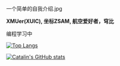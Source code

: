 一个简单的自我介绍.jpg

**XMUer(XUIC), 坐标ZSAM, 航空爱好者，穹比**

编程学习中

[![Top Langs](https://github-readme-stats.vercel.app/api/top-langs/?username=AaronZSAM101&theme=gruvboxQ&hide=actionscript)](https://github.com/anuraghazra/github-readme-stats)

[![Catalin's GitHub stats](https://github-readme-stats.vercel.app/api?username=AaronZSAM101&theme=gruvbox&count_private=true)](https://github.com/anuraghazra/github-readme-stats)
